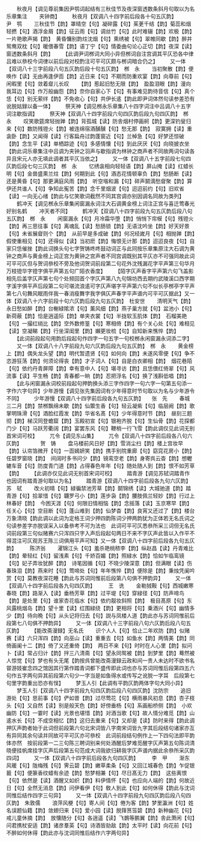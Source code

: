 <!-- { "loadSidebar": true } -->
　　秋夜月【调见尊前集因尹鹗词起结有三秋佳节及夜深窗透数条斜月句取以为名乐章集注
　　夹钟商】
　　秋夜月【双调八十四字前后段各十句五仄韵】　　　尹　鹗
　　三秋佳节【韵】罩晴空【句】凝碎露【句】茱茰千结【韵】菊蕊和烟轻撚【句】酒浮金屑【韵】征云雨【句】调丝竹【句】此时难辍【韵】欢极【韵】一片艳歌声揭【韵】　黄昏慵别韵炷沈烟【句】熏绣被【句】翠帷同歇【韵】醉并鸳鸯双枕【句】暖偎春雪【韵】语丁宁【句】情委曲句论心正切【韵】夜深【读】窗透数条斜月【韵】
　　【此调尹词桞词大同小异但桞词自注宫调其平仄恐各中律吕难以叅校今词律以前后段对校酌注可平可仄颇与桞词暗合仍之】
　　又一体【双词八十三字前段八句五仄韵后段十句五仄韵】　桞　永
　　当初聚散【韵】便唤作【读】无由再逢伊靣【韵】近日来【句】不期而防重欢宴【韵】向尊前【句】闲暇里【句】敛着睂儿长叹
　　【韵】惹起旧愁无限【韵】　盈盈泪眼【韵】漫向我耳边【句】作万般幽怨【韵】奈你自家心下【句】有事难见韵待音信【句】真个恁【句】别无萦绊【韵】不免收心【句】共伊长逺【韵此即尹词体然句读参差恐有讹脱姑録以备一体】
　　祭天神【调见桞永乐章集八十四字词注中吕调八十五字词注歇指调】
　　祭天神【双调八十四字前段六句四仄韵后段九句四仄韵】　桞　永
　　叹笑歌筵席轻抛亸【韵】背孤城【读】防舎烟村停画舸【韵】更深钓叟归来【句】数防残镫火【韵】被连绵宿酒醺醺【句】愁无那【韵】　寂寞拥【读】重衾卧【韵】又闻得【读】行客扁舟过韵蓬窗近【句】兰棹急【句】好梦还惊破【韵】念生平【读】单栖踪迹【句】多感情懐【句】到此厌厌【句】向晓披衣坐【韵此词乐章集注中吕调为夹钟之羽声与歇指调为林钟之商声者不同故两词句读各异且宋元人亦无填此调者其平仄当依之】
　　又一体【双调八十五字前段七句四仄韵后段七句三仄韵】　桞　永
　　忆绣衾相向轻轻语【韵】屏山掩【读】红蜡长明【句】金兽盛熏兰炷【韵】何期到此【句】酒态花情顿辜负【韵】愁肠断【读】还是黄昏【句】那更满庭风雨【韵】　听空堦和漏【句】碎声鬬滴愁睂聚【韵】算伊还共谁人【句】争知此寃苦【韵】念千里烟波【句】迢迢前约【句】旧欢省【读】一向无心绪【韵此与忆笑歌词截然不同其宫调亦别因调名同故为类列】
　　鹤冲天【调见桞永乐章集闲窗漏永词注大石调黄金榜上词注正宫与喜迁莺春光好别名鹤
　　冲天者不同】
　　鹤冲天【双调八十四字前段九句五仄韵后段八句五仄韵】　桞　永
　　闲窗漏永【句】月冷霜华堕【韵】悄悄下帘幙【句】残镫火【韵】再三思往事【句】离魂乱【读】愁肠锁【韵】无语沈吟坐【韵】好天好景【句】未省展睂则个【韵】　从前早是多成破【韵】何况经嵗月【句】相抛亸【韵】假使重相见【句】还得似【读】当初麽【韵】悔恨无计那【韵】迢迢良夜【句】自家只恁催挫【韵此词换头句七字贺铸咚咚鼓动词正与此同按乐章集原注大石调为黄钟之商声与黄金榜上词正宫为黄钟之宫声者不同宫调既别其平仄亦不可强同故此词可平可仄但与贺词叅校不旁及他词贺词前段第二句花外沈残漏花字平声第三句华月万枝镫华字镫字俱平声第五句广陌衣香度】
　　【陌字仄声香字平声第六句飞盖影相先后盖字仄声第七句个处频回首个字仄声第八九句锦坊西去期约武陵溪口西字期字溪字俱平声后段第二句可堪流浪逺可字仄声堪字平声第六句不似长亭桞亭字平声第七八句舞风眠雨伴我一春消瘦舞字我字俱仄声春字平声谱内可平可仄据此】又一体【双调八十六字前段十句六仄韵后段九句五仄韵】　杜安世
　　清明天气【韵】永日愁如醉【韵】台榭緑隂浓【句】薰风细【韵】燕子巢方就【句】盆池小【句】新荷蔽【韵】恰是逍遥际【韵】单夹衣裳【句】半拢软玉肌体【韵】　石榴美艳【句】一撮红绡比【韵】空外数修篁【句】寒相倚【韵】有个关心处【句】难相见【读】空凝睇【韵】行坐深闺里【韵】嬾更妆梳【句】自知新来憔悴【韵】
　　【此词前段起句用韵后段起句作四字一句五字一句校桞永闲窗漏永词添二字】
　　又一体【双调八十八字前段九句六仄韵后段九句五仄韵】　桞　永
　　黄金榜上【韵】偶失龙头望【韵】明代暂遗贤【句】如何向【韵】未遂风零便【句】争不恣游狂荡【韵】何须论得丧【韵】才子词人【句】自是白衣卿相【韵】　烟花巷陌【句】依约丹青屏障【韵】幸有意中人【句】堪寻访【韵】且恁偎红倚翠【句】风流事【读】平生畅【韵】青春都一晌【韵】忍把浮名【句】换了浅斟低唱【韵】
　　【此与闲窗漏永词校前段起句押韵换头添三字作四字一句六字一句第五句添一字作六字句异】少年游慢【调见张先集因词有少年得意时节句取以为名与少年游令不同】
　　少年游慢【双调八十四字前后段各九句五仄韵】　　张　先
　　春城三二月【韵】禁桞飘绵未歇【韵】仙籞生香【句】轻云凝紫【句】临层阙【韵】歌掌明珠滑【句】酒脸红霞发【韵】华省名髙【句】少年得意时节【韵】　昼刻三题彻【韵】梯汉同登蟾窟【韵】玉殿初宣【句】银袍齐脱【句】生仙骨【韵】花探都门少【句】马跃芳衢阔【韵】宴罢东风【句】鞭梢一行飞雪【韵此调仅见此词无别首宋词可校】
　　兀令【调见东山集】
　　兀令【双调八十四字前后段各八句六仄韵】　　　　贺　铸
　　盘马楼前风日好【韵】雪消尘扫【韵】楼上宫妆早【韵】认帘箔微开【句】一靣嫣妍笑【韵】携手别院重廊【句】窈窕花房小【韵】任碧罗窗晓【韵】　间阔时多书问少【韵】镜鸾空老【韵】身寄呉云杳【韵】想轣辘车音【句】防度青门道【韵】占得春色年年【句】随处随人到【韵】恨不如芳草【韵】
　　【此调亦仅见此词无别首宋词可校】
　　踏青游【调见苏轼词踏青作也因词有踏青游句取以为名】
　　踏青游【双调八十四字前后段各九句六仄韵】　　　苏　轼
　　改火初晴【句】緑徧禁池芳草【韵】鬬锦绣【读】大城驰道【韵】踏青游【句】拾翠惜【句】韤罗弓小【韵】莲步袅【韵】腰肢佩兰轻妙【韵】行过上林春好【韵】　今困天涯【句】何限旧情相恼【韵】念摇落【读】玉京寒早【韵】任关心【句】空目断【句】蓬山难到【韵】仙梦杳【韵】良宵又还过了【韵】楼台万象清晓【韵此调以此词为定格王词少押四韵陈词少押两韵犹为正体若无名氏词之句读参差字亦脱误采入以备叅考不可为法也　此词可平可仄悉叅所采三词但无名氏词前段第三句似赌赛六只浑四只字入声后段起句两日不来不字仄声此皆以入作平不得混注可仄观苏王陈三词俱用平声可知】又一体【双调八十四字前后段各九句五仄韵】　　　陈济翁
　　濯锦江头【句】羞杀艳桃秾李【韵】纵赵昌【读】丹青难比【韵】晕轻红【句】留浅素【句】千娇百媚【韵】照緑水【韵】恰如乍临鸾镜【句】妃子弄妆犹醉【韵】　诗笔因循【句】不晓少陵深意【韵】但满眼【读】伤春珠泪【韵】燕来时【句】莺啼处【句】年年憔悴【韵】便除是【韵】秉烛凭阑吟赏【句】莫教夜深花睡【韵此与苏词同惟前后段第八句俱不押韵异】
　　又一体【双调八十四字前后段各九句四仄韵】　　　王　诜
　　金勒狨鞍【句】西城嫩寒春晓【韵】路渐入【读】垂杨芳草【韵】过平堤【句】穿緑径【句】防声啼鸟【韵】是处里【句】谁家杏花临水【句】依约靓妆斜照【韵】　极目髙原【句】东风露桃烟岛【韵】望十里【读】红围緑绕【韵】更相将【句】乗酒兴【句】幽情多少【韵】待向晩【句】从头记将归去【句】説与凤楼人道【韵此亦与苏词同惟前后段第七八句俱不押韵异】
　　又一体【双调八十三字前段八句六仄韵后段八句五仄韵】
　　【能改斋漫録】无名氏
　　识个人人【句】恰止二年欢防【韵】似赌赛【读】六只浑四【韵】向巫山【读】重重去【句】如鱼水【韵】两情美【韵】同倚画阑十二【韵】倚了又还重倚【韵】　两日不来【句】时时在人心里【韵】拟问卜【读】常占归计【韵】拌三八清斋【句】望永同鸳被【韵】到梦里【韵】蓦然被人惊觉【句】梦也有头无尾【韵按呉曾能改斋漫録云政和间一贵人未达时不欲书名甞游妓崔念四之馆因其行第作踏青词都下盛传即此词也亦与苏词同惟后段第四五六句作五字两句异其前段第六句少一字当是如鱼得水或传写之讹脱一字耳　后段第七句里字韵重出恐亦有悮】
　　梦玉人引【此调有平韵仄韵两体字句大同小异】
　　梦玉人引【双调八十四字前段九句四仄韵后段八句四仄韵】沈防宗
　　追旧游处【句】思前事【句】俨如昔【韵】过尽莺花【句】横雨暴风初息【韵】杏子枝头【句】又自然【读】别是般天色【韵】好傍垂杨【句】系画船桥侧【韵】　小欢幽防【句】一霎时【读】光景也堪惜【韵】对酒当歌【句】故人情分难觅【韵】山逺水长【句】不成空相忆【韵】这归去重来【句】又却是【读】防时来得【韵此调押仄声韵者始于此词但前段第六句北宋词皆八字南宋词皆九字其后段结句诸家亦互有异同其余句读并同故可平可仄亦可叅校　此词前段结句例作上一下四句法即平韵体亦然　按前段第一二三句陈三聘词别来何处酒醒后梦难觅醒字仄声第五句陈词清晓便挂帆席挂字仄声后段第五句范成大词我欲归耕我字仄声谱内据此余叅所采仄韵四词】
　　又一体【双调八十四字前后段各九句四仄韵】　　　李　甲
　　渐东风暖【句】陇梅残【句】霁云碧【韵】嫩草柔条【句】又回江城春色【韵】乍促银籖【句】便篆香纹蜡有余迹【韵】愁梦相兼【句】尽日髙无力【韵】　这些离恨【句】依然是【读】酒醒又如织【韵】料伊情怀【句】也应向人端的【韵】何故近日【句】全然无消息【韵】问伊看伊【句】敎人到此【句】如何休得【韵此与沈词同惟后结作四字三句异】
　　又一体【双调八十四字前段九句四仄韵后段八句四仄韵】　朱敦儒
　　浪萍风梗【句】寄人间【句】倦为客【韵】梦里瀛洲【句】姓名误题仙籍【韵】敛翅归来【句】爱小园【读】脱箨筼筜碧【韵】新种幽花【句】戒儿童休摘【韵】　放懐随分【句】各逍遥【读】飞鷃等鹏翼【韵】舎此萧闲【句】问君携杖安适【韵】诸彦羣英【句】诗酒皆勍敌【韵】太平时【读】向花前【句】不醉如何休得【韵此亦与沈词同惟后结作六字两句异】
